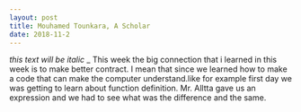 ```yaml
---
layout: post
title: Mouhamed Tounkara, A Scholar 
date: 2018-11-2
---
```

*this text will be italic*
_
This week the big connection that i learned in this week is to make better contract. I mean that since we learned how to make a code that can make the computer understand.like for example first day we was getting to learn about function definition. Mr. Alltta gave us an expression and we had to see what was the difference and the same.
